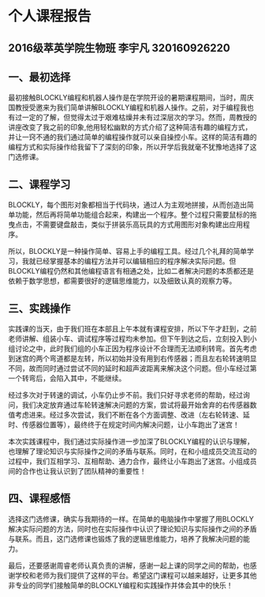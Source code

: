 # **个人课程报告**

## **2016级萃英学院生物班 李宇凡 320160926220**

## 一、**最初选择**

最初接触BLOCKLY编程和机器人操作是在学院开设的暑期课程期间，当时，周庆国教授受邀来为我们简单讲解BLOCKLY编程和机器人操作。之前，对于编程我也有过一定的了解，但觉得太过于艰难枯燥并未有过深层次的学习。然而，周教授的讲座改变了我之前的印象,他用轻松幽默的方式介绍了这种简洁有趣的编程方式，并让一窍不通的我们通过简单的编程操作就可以亲自操控小车。这样的简洁有趣的编程方式和实际操作给我留下了深刻的印象，所以开学后我就毫不犹豫地选择了这门选修课。

## 二、**课程学习**

BLOCKLY，每个图形对象都相当于代码块，通过人为主观地拼接，从而创造出简单功能，然后再将简单功能组合起来，构建出一个程序。整个过程只需要鼠标的拖曳点击，不需要键盘敲击，类似于拼装乐高玩具的方式用图形对象构建出应用程序。

所以，BLOCKLY是一种操作简单、容易上手的编程工具。经过几个礼拜的简单学习，我就已经掌握基本的编程方法并可以编辑相应的程序解决实际问题。但BLOCKLY编程仍然和其他编程语言有相通之处，比如二者解决问题的本质都还是依赖于数学思想，都需要很好的逻辑思维能力，以及细致认真的观察力等。

## 三、**实践操作**

实践课的当天，由于我们班在本部且上午本就有课程安排，所以下午才赶到，之前老师讲解、组装小车、调试程序等过程均未参加。但下午到达之后，立刻投入到小组讨论之中，此时我们组的小车正因为程序设计不合理而无法顺利转弯。首先考虑到迷宫的两个弯道都是左转，所以初始并没有用到右传感器；而且左右轮转速明显不同，故而同时通过尝试不同的延时和超声波距离来解决这个问题。但小车经过第一个转弯后，会陷入其中，不能继续。

经过多次对于转速的调试，小车仍止步不前。我们只好寻求老师的帮助，经过询问，我们决定放弃通过车轮转速解决问题的方案，尝试将最开始舍弃的右传感器数值考虑进来。经过多次尝试，我们不断在各个方面调整、改进（左右轮转速、延时、传感器位置等），最终终于在规定时间内解决问题，让小车跑出了迷宫！

本次实践课程中，我们通过实际操作进一步加深了BLOCKLY编程的认识与理解，也理解了理论知识与实际操作之间的矛盾与联系。同时，在和小组成员交流互动的过程中，我们互相学习、互相帮助、通力合作，最终让小车跑出了迷宫。小组成员间的合作也让我认识到了团队精神的重要性！

## 四、**课程感悟**

选择这门选修课，确实与我期待的一样。在简单的电脑操作中掌握了用BLOCKLY解决实际问题的方法，同时也在实际操作中认识了理论知识与实际操作之间的矛盾与联系。而且，这门选修课也锻炼了我的逻辑思维能力，培养了我解决问题的能力。

最后，还要感谢周睿老师认真负责的讲解，感谢一起上课的同学之间的帮助，也感谢学校和老师为我们提供了这样的平台。希望这门课程可以越来越好，让更多其他非专业的同学们接触简单的BLOCKLY编程和实践操作并体会其中的快乐！






